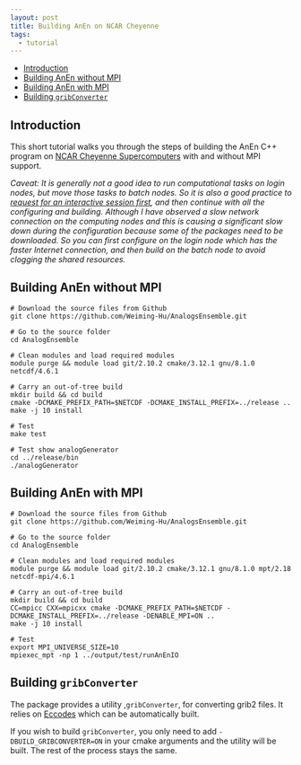 ```yaml
---
layout: post
title: Building AnEn on NCAR Cheyenne
tags:
  - tutorial
---
```


<!-- vim-markdown-toc GitLab -->

* [Introduction](#introduction)
* [Building AnEn without MPI](#building-anen-without-mpi)
* [Building AnEn with MPI](#building-anen-with-mpi)
* [Building `gribConverter`](#building-gribconverter)


<!-- vim-markdown-toc -->

Introduction
------------

This short tutorial walks you through the steps of building the AnEn C++ program on [NCAR Cheyenne Supercomputers](https://www2.cisl.ucar.edu/resources/computational-systems/cheyenne/cheyenne) with and without MPI support.

*Caveat: It is generally not a good idea to run computational tasks on login nodes, but move those tasks to batch nodes. So it is also a good practice to [request for an interactive session first](https://www2.cisl.ucar.edu/resources/computational-systems/cheyenne/running-jobs/submitting-jobs-pbs), and then continue with all the configuring and building. Although I have observed a slow network connection on the computing nodes and this is causing a significant slow down during the configuration because some of the packages need to be downloaded. So you can first configure on the login node which has the faster Internet connection, and then build on the batch node to avoid clogging the shared resources.*


Building AnEn without MPI
------------

```
# Download the source files from Github
git clone https://github.com/Weiming-Hu/AnalogsEnsemble.git

# Go to the source folder
cd AnalogEnsemble

# Clean modules and load required modules
module purge && module load git/2.10.2 cmake/3.12.1 gnu/8.1.0 netcdf/4.6.1

# Carry an out-of-tree build
mkdir build && cd build
cmake -DCMAKE_PREFIX_PATH=$NETCDF -DCMAKE_INSTALL_PREFIX=../release ..
make -j 10 install

# Test
make test

# Test show analogGenerator
cd ../release/bin
./analogGenerator
```

Building AnEn with MPI
------------

```
# Download the source files from Github
git clone https://github.com/Weiming-Hu/AnalogsEnsemble.git

# Go to the source folder
cd AnalogEnsemble

# Clean modules and load required modules
module purge && module load git/2.10.2 cmake/3.12.1 gnu/8.1.0 mpt/2.18 netcdf-mpi/4.6.1

# Carry an out-of-tree build
mkdir build && cd build
CC=mpicc CXX=mpicxx cmake -DCMAKE_PREFIX_PATH=$NETCDF -DCMAKE_INSTALL_PREFIX=../release -DENABLE_MPI=ON ..
make -j 10 install

# Test 
export MPI_UNIVERSE_SIZE=10
mpiexec_mpt -np 1 ../output/test/runAnEnIO
```

Building `gribConverter`
------------

The package provides a utility ,`gribConverter`, for converting grib2 files. It relies on [Eccodes](https://confluence.ecmwf.int/display/ECC/ecCodes+installation) which can be automatically built.

If you wish to build `gribConverter`, you only need to add `-DBUILD_GRIBCONVERTER=ON` in your cmake arguments and the utility will be built. The rest of the process stays the same.
